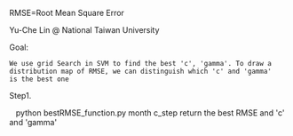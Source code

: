 RMSE=Root Mean Square Error

Yu-Che Lin @ National Taiwan University

Goal:

    We use grid Search in SVM to find the best 'c', 'gamma'. To draw a distribution map of RMSE, we can distinguish which 'c' and 'gamma'
    is the best one

Step1. 

    python bestRMSE_function.py month c_step 
    return the best RMSE and 'c' and 'gamma'

    
